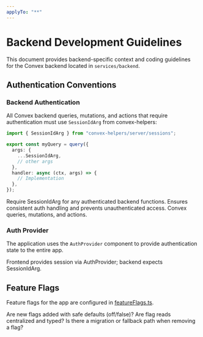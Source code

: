 ```yaml
---
applyTo: "**"
---
```


# Backend Development Guidelines

This document provides backend-specific context and coding guidelines for the Convex backend located in `services/backend`.

## Authentication Conventions

### Backend Authentication

All Convex backend queries, mutations, and actions that require authentication must use `SessionIdArg` from convex-helpers:

```ts
import { SessionIdArg } from "convex-helpers/server/sessions";

export const myQuery = query({
  args: {
    ...SessionIdArg,
    // other args
  },
  handler: async (ctx, args) => {
    // Implementation
  },
});
```

<directive>
  <core>Require SessionIdArg for any authenticated backend functions.</core>
  <why>Ensures consistent auth handling and prevents unauthenticated access.</why>
  <scope>Convex queries, mutations, and actions.</scope>
</directive>

### Auth Provider

The application uses the `AuthProvider` component to provide authentication state to the entire app.

<note>
  <context>Frontend provides session via AuthProvider; backend expects SessionIdArg.</context>
</note>

## Feature Flags

Feature flags for the app are configured in [featureFlags.ts](../../services/backend/config/featureFlags.ts).

<verify>
  <check>Are new flags added with safe defaults (off/false)?</check>
  <check>Are flag reads centralized and typed?</check>
  <check>Is there a migration or fallback path when removing a flag?</check>
</verify>
